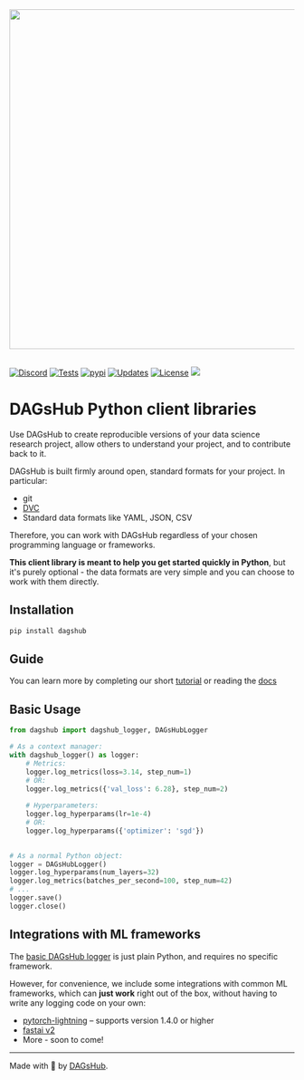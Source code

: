 <div align="center">
  <a href="https://dagshub.com"><img src="https://raw.githubusercontent.com/DAGsHub/client/master/dagshub_github.png" width=600 alt=""/></a><br><br>
</div>

[![Discord](https://img.shields.io/discord/698874030052212737)](https://discord.com/invite/9gU36Y6)
[![Tests](https://github.com/dagshub/client/actions/workflows/python-package.yml/badge.svg?branch=master)](https://github.com/DAGsHub/client/actions/workflows/python-package.yml)
[![pypi](https://img.shields.io/pypi/v/dagshub.svg)](https://pypi.python.org/pypi/dagshub)
[![Updates](https://pyup.io/repos/github/DAGsHub/client/shield.svg)](https://pyup.io/repos/github/DAGsHub/client/)
[![License](https://img.shields.io/pypi/l/dagshub)](/LICENSE)
<a href="https://twitter.com/TheRealDAGsHub" title="DAGsHub on Twitter"><img src="https://img.shields.io/twitter/follow/TheRealDAGsHub.svg?style=social"></a>

# DAGsHub Python client libraries
Use DAGsHub to create reproducible versions of your data science research project, 
allow others to understand your project, and to contribute back to it.

DAGsHub is built firmly around open, standard formats for your project. In particular:
* git
* [DVC](https://github.com/iterative/dvc)
* Standard data formats like YAML, JSON, CSV

Therefore, you can work with DAGsHub regardless of your chosen programming language or frameworks. 

__This client library is meant to help you get started quickly in Python__, but it's purely optional - 
the data formats are very simple and you can choose to work with them directly. 



## Installation
```bash
pip install dagshub
```

## Guide
You can learn more by completing our short [tutorial](https://dagshub.com/docs/experiment-tutorial/overview/) or reading the [docs](https://dagshub.com/docs)

## Basic Usage
```python
from dagshub import dagshub_logger, DAGsHubLogger

# As a context manager:
with dagshub_logger() as logger:
    # Metrics:
    logger.log_metrics(loss=3.14, step_num=1)
    # OR:
    logger.log_metrics({'val_loss': 6.28}, step_num=2)
    
    # Hyperparameters:
    logger.log_hyperparams(lr=1e-4)
    # OR:
    logger.log_hyperparams({'optimizer': 'sgd'})
    

# As a normal Python object:
logger = DAGsHubLogger()
logger.log_hyperparams(num_layers=32)
logger.log_metrics(batches_per_second=100, step_num=42)
# ...
logger.save()
logger.close()
```

## Integrations with ML frameworks
The [basic DAGsHub logger](https://github.com/DAGsHub/client/blob/master/dagshub/logger.py) is just plain Python, and requires no specific framework.

However, for convenience, we include some integrations with common ML frameworks, which can __just work__ right out of the box, 
without having to write any logging code on your own:

* [pytorch-lightning](https://github.com/DAGsHub/client/tree/master/dagshub/pytorch_lightning) – supports version 1.4.0 or higher
* [fastai v2](https://github.com/DAGsHub/client/tree/master/dagshub/fastai)
* More - soon to come!


---

Made with 🐶 by [DAGsHub](https://dagshub.com/).
